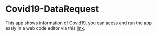 # Covid19-DataRequest

This app shows information of Covid19, you can acess and run the app easly in a web code editor via this [link](https://repl.it/@MatheusPesegogi/Covid19-DataRequest-2).